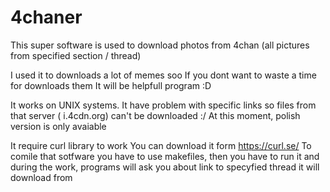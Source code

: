 # 4chaner
This super software is used to download photos from 4chan (all pictures from specified section / thread)

I used it to downloads a lot of memes soo If you dont want to waste a time for downloads them It will be helpfull program :D

It works on UNIX systems. It have problem with specific links so files from that server ( i.4cdn.org) can't be downloaded :/
At this moment, polish version is only avaiable

It require curl library to work
You can download it form https://curl.se/
To comile that sotfware you have to use makefiles, then you have to run it and during the work, programs will ask you about link to specyfied thread it will download from
